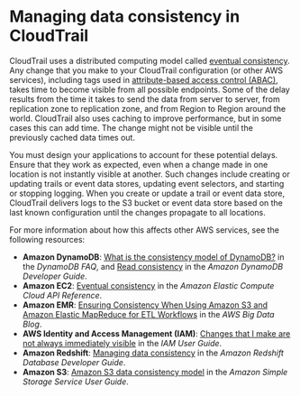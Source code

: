 # Managing data consistency in CloudTrail<a name="cloudtrail-data-consistency"></a>

CloudTrail uses a distributed computing model called [eventual consistency](https://en.wikipedia.org/wiki/Eventual_consistency)\. Any change that you make to your CloudTrail configuration \(or other AWS services\), including tags used in [attribute\-based access control \(ABAC\)](https://docs.aws.amazon.com/IAM/latest/UserGuide/introduction_attribute-based-access-control.html), takes time to become visible from all possible endpoints\. Some of the delay results from the time it takes to send the data from server to server, from replication zone to replication zone, and from Region to Region around the world\. CloudTrail also uses caching to improve performance, but in some cases this can add time\. The change might not be visible until the previously cached data times out\. 

 You must design your applications to account for these potential delays\. Ensure that they work as expected, even when a change made in one location is not instantly visible at another\. Such changes include creating or updating trails or event data stores, updating event selectors, and starting or stopping logging\. When you create or update a trail or event data store, CloudTrail delivers logs to the S3 bucket or event data store based on the last known configuration until the changes propagate to all locations\. 

 For more information about how this affects other AWS services, see the following resources: 
+  **Amazon DynamoDB**: [What is the consistency model of DynamoDB?](http://aws.amazon.com/dynamodb/faqs/) in the *DynamoDB FAQ*, and [Read consistency](https://docs.aws.amazon.com/amazondynamodb/latest/developerguide/HowItWorks.ReadConsistency.html) in the *Amazon DynamoDB Developer Guide*\. 
+  **Amazon EC2**: [Eventual consistency](https://docs.aws.amazon.com/AWSEC2/latest/APIReference/query-api-troubleshooting.html#eventual-consistency) in the *Amazon Elastic Compute Cloud API Reference*\. 
+  **Amazon EMR**: [Ensuring Consistency When Using Amazon S3 and Amazon Elastic MapReduce for ETL Workflows](http://aws.amazon.com/blogs/big-data/ensuring-consistency-when-using-amazon-s3-and-amazon-elastic-mapreduce-for-etl-workflows/) in the *AWS Big Data Blog*\. 
+  **AWS Identity and Access Management \(IAM\)**: [Changes that I make are not always immediately visible](https://docs.aws.amazon.com/IAM/latest/UserGuide/troubleshoot_general.html#troubleshoot_general_eventual-consistency) in the *IAM User Guide*\. 
+  **Amazon Redshift**: [Managing data consistency](https://docs.aws.amazon.com/redshift/latest/dg/managing-data-consistency.html) in the *Amazon Redshift Database Developer Guide*\. 
+  **Amazon S3**: [Amazon S3 data consistency model](https://docs.aws.amazon.com/AmazonS3/latest/userguide/Welcome.html#ConsistencyModel) in the *Amazon Simple Storage Service User Guide*\. 